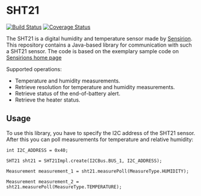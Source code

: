 # SHT21

[![Build Status](https://travis-ci.org/stefanfreitag/SHT21.svg?branch=master)](https://travis-ci.org/stefanfreitag/SHT21)
[![Coverage Status](https://coveralls.io/repos/stefanfreitag/SHT21/badge.svg)](https://coveralls.io/r/stefanfreitag/SHT21)

The SHT21 is a digital humidity and temperature sensor made by [Sensirion](https://www.sensirion.com).
This repository contains a Java-based library for communication with such a SHT21 sensor. 
The code is based on the exemplary sample code on [Sensirions home page](www.sensirion.com/sht21) 

Supported operations:

 * Temperature and humidity measurements.                                    
 * Retrieve resolution for temperature and humidity measurements. 
 * Retrieve status of the end-of-battery alert.
 * Retrieve the heater status.

## Usage
To use this library, you have to specify the I2C address of the SHT21 sensor. After this you
can poll measurements for temperature and relative humidity:

    int I2C_ADDRESS = 0x40;
    
    SHT21 sht21 = SHT21Impl.create(I2CBus.BUS_1, I2C_ADDRESS);
    
    Measurement measurement_1 = sht21.measurePoll(MeasureType.HUMIDITY);
          
    Measurement measurement_2 = sht21.measurePoll(MeasureType.TEMPERATURE);
